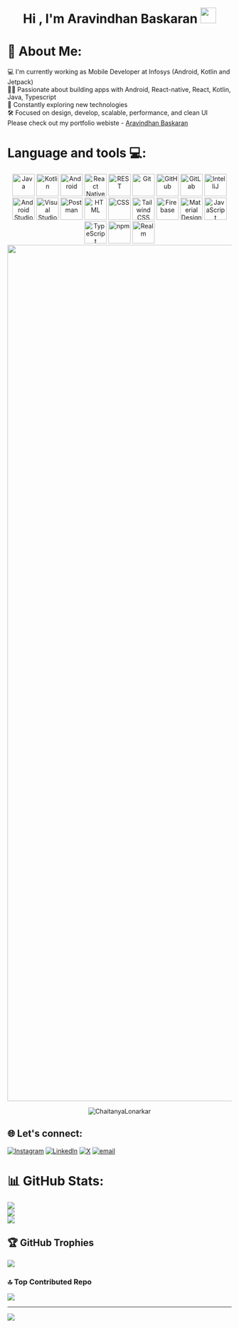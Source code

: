 <h1 align="center">Hi , I'm Aravindhan Baskaran <img src="https://media.giphy.com/media/hvRJCLFzcasrR4ia7z/giphy.gif" width="35"></h1>

# 💫 About Me:
💻 I'm currently working as Mobile Developer at Infosys (Android, Kotlin and Jetpack)<br>👨‍💻 Passionate about building apps with Android, React-native, React, Kotlin, Java, Typescript <br>🧠 Constantly exploring new technologies<br>🛠️ Focused on design, develop, scalable, performance, and clean UI <br> Please check out my portfolio webiste - [Aravindhan Baskaran](https://aravindhan2612.github.io/ab-portfolio/) 


# Language and tools 💻:
<div align="center">
  <img width="50" src="https://raw.githubusercontent.com/marwin1991/profile-technology-icons/refs/heads/main/icons/java.png" alt="Java" title="Java"/>
	<img width="50" src="https://raw.githubusercontent.com/marwin1991/profile-technology-icons/refs/heads/main/icons/kotlin.png" alt="Kotlin" title="Kotlin"/>
	<img width="50" src="https://raw.githubusercontent.com/marwin1991/profile-technology-icons/refs/heads/main/icons/android.png" alt="Android" title="Android"/>
	<img width="50" src="https://raw.githubusercontent.com/marwin1991/profile-technology-icons/refs/heads/main/icons/react.png" alt="React Native" title="React Native"/>
	<img width="50" src="https://raw.githubusercontent.com/marwin1991/profile-technology-icons/refs/heads/main/icons/rest.png" alt="REST" title="REST"/>
	<img width="50" src="https://raw.githubusercontent.com/marwin1991/profile-technology-icons/refs/heads/main/icons/git.png" alt="Git" title="Git"/>
	<img width="50" src="https://raw.githubusercontent.com/marwin1991/profile-technology-icons/refs/heads/main/icons/github.png" alt="GitHub" title="GitHub"/>
	<img width="50" src="https://raw.githubusercontent.com/marwin1991/profile-technology-icons/refs/heads/main/icons/gitlab.png" alt="GitLab" title="GitLab"/>
	<img width="50" src="https://raw.githubusercontent.com/marwin1991/profile-technology-icons/refs/heads/main/icons/intellij.png" alt="IntelliJ" title="IntelliJ"/>
	<img width="50" src="https://raw.githubusercontent.com/marwin1991/profile-technology-icons/refs/heads/main/icons/android_studio.png" alt="Android Studio" title="Android Studio"/>
	<img width="50" src="https://raw.githubusercontent.com/marwin1991/profile-technology-icons/refs/heads/main/icons/visual_studio_code.png" alt="Visual Studio Code" title="Visual Studio Code"/>
	<img width="50" src="https://raw.githubusercontent.com/marwin1991/profile-technology-icons/refs/heads/main/icons/postman.png" alt="Postman" title="Postman"/>
	<img width="50" src="https://raw.githubusercontent.com/marwin1991/profile-technology-icons/refs/heads/main/icons/html.png" alt="HTML" title="HTML"/>
	<img width="50" src="https://raw.githubusercontent.com/marwin1991/profile-technology-icons/refs/heads/main/icons/css.png" alt="CSS" title="CSS"/>
	<img width="50" src="https://raw.githubusercontent.com/marwin1991/profile-technology-icons/refs/heads/main/icons/tailwind_css.png" alt="Tailwind CSS" title="Tailwind CSS"/>
	<img width="50" src="https://raw.githubusercontent.com/marwin1991/profile-technology-icons/refs/heads/main/icons/firebase.png" alt="Firebase" title="Firebase"/>
	<img width="50" src="https://raw.githubusercontent.com/marwin1991/profile-technology-icons/refs/heads/main/icons/material_design.png" alt="Material Design" title="Material Design"/>
	<img width="50" src="https://raw.githubusercontent.com/marwin1991/profile-technology-icons/refs/heads/main/icons/javascript.png" alt="JavaScript" title="JavaScript"/>
	<img width="50" src="https://raw.githubusercontent.com/marwin1991/profile-technology-icons/refs/heads/main/icons/typescript.png" alt="TypeScript" title="TypeScript"/>
	<img width="50" src="https://raw.githubusercontent.com/marwin1991/profile-technology-icons/refs/heads/main/icons/npm.png" alt="npm" title="npm"/>
	<img width="50" src="https://raw.githubusercontent.com/marwin1991/profile-technology-icons/refs/heads/main/icons/realm.png" alt="Realm" title="Realm"/>
</div>

<img src="https://www.animatedimages.org/data/media/562/animated-line-image-0184.gif" width="1920" />


<p align="center"> <img src="https://komarev.com/ghpvc/?username=aravindhan2612&label=Profile%20views&color=0e75b6&style=flat" alt="ChaitanyaLonarkar" /> </p>

## 🌐 Let's connect:
[![Instagram](https://img.shields.io/badge/Instagram-%23E4405F.svg?logo=Instagram&logoColor=white)](https://instagram.com/i_am_ns_boy) [![LinkedIn](https://img.shields.io/badge/LinkedIn-%230077B5.svg?logo=linkedin&logoColor=white)](https://linkedin.com/in/araaravindhan-baskaran-mobile-developer) [![X](https://img.shields.io/badge/X-black.svg?logo=X&logoColor=white)](https://x.com/Aravindhan2612) [![email](https://img.shields.io/badge/Email-D14836?logo=gmail&logoColor=white)](mailto:aravindhan2612@gmail.com) 


# 📊 GitHub Stats:
![](https://github-readme-stats.vercel.app/api?username=aravindhan2612&theme=react&hide_border=false&include_all_commits=true&count_private=true)<br/>
![](https://nirzak-streak-stats.vercel.app/?user=aravindhan2612&theme=react&hide_border=false)<br/>
![](https://github-readme-stats.vercel.app/api/top-langs/?username=aravindhan2612&theme=react&hide_border=false&include_all_commits=true&count_private=true&layout=compact)

## 🏆 GitHub Trophies
![](https://github-profile-trophy.vercel.app/?username=aravindhan2612&theme=radical&no-frame=false&no-bg=false&margin-w=4)

### 🔝 Top Contributed Repo
![](https://github-contributor-stats.vercel.app/api?username=aravindhan2612&limit=5&theme=react&combine_all_yearly_contributions=true)

---
[![](https://visitcount.itsvg.in/api?id=aravindhan2612&icon=0&color=0)](https://visitcount.itsvg.in)

<!-- Proudly created with GPRM ( https://gprm.itsvg.in ) -->
